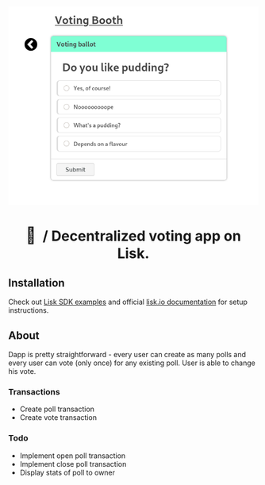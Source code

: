 <p align="center">
  <img src="./media/screen.png" width=600>
</p>
<h1 align="center">
<span style='font-size:32px;'>&#128686;</span> &nbsp;/ Decentralized voting app on Lisk.</h1>

## Installation

Check out [Lisk SDK examples](https://github.com/LiskHQ/lisk-sdk-examples) and official [lisk.io documentation](https://lisk.io/documentation/lisk-sdk/index.html) for setup instructions.

## About

Dapp is pretty straightforward - every user can create as many polls and every user can vote (only once) for any existing poll. User is able to change his vote.

### Transactions

-   Create poll transaction
-   Create vote transaction

### Todo

-   Implement open poll transaction
-   Implement close poll transaction
-   Display stats of poll to owner
